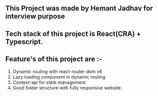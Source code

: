 ## This Project was made by Hemant Jadhav for interview purpose

## Tech stack of this project is React(CRA) + Typescript.

## Feature's of this project are :-

1. Dynamic routing with react-router-dom v6
2. Lazy loading component in dynamic routing
3. Context-api for state management
4. Good folder structure with fully responsive website.

